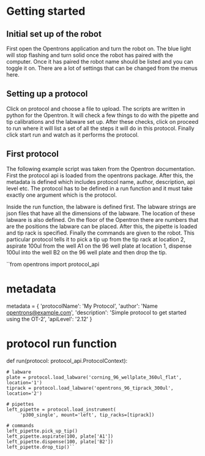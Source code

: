 # Getting started

## Initial set up of the robot

First open the Opentrons application and turn the robot on. The blue light will
stop flashing and turn solid once the robot has paired with the computer. Once
it has paired the robot name should be listed and you can toggle it on. There
are a lot of settings that can be changed from the menus here.

## Setting up a protocol

Click on protocol and choose a file to upload. The scripts are written in
python for the Opentron. It will check a few things to do with the pipette and
tip calibrations and the labware set up. After these checks, click on proceed to
run where it will list a set of all the steps it will do in this protocol.
Finally click start run and watch as it performs the protocol.

## First protocol

The following example script was taken from the Opentron documentation. First
the protocol api is loaded from the opentrons package. After this, the metadata
is defined which includes protocol name, author, description, api level etc. The
protocol has to be defined in a run function and it must take exactly one
argument which is the protocol.

Inside the run function, the labware is defined first. The labware strings are
json files that have all the dimensions of the labware. The location of these
labware is also defined. On the floor of the Opentron there are numbers that
are the positions the labware can be placed. After this, the pipette is loaded
and tip rack is specified. Finally the commands are given to the robot. This
particular protocol tells it to pick a tip up from the tip rack at location 2,
aspirate 100ul from the well A1 on the 96 well plate at location 1, dispense
100ul into the well B2 on the 96 well plate and then drop the tip. 

``from opentrons import protocol_api

# metadata
metadata = {
    'protocolName': 'My Protocol',
    'author': 'Name <opentrons@example.com>',
    'description': 'Simple protocol to get started using the OT-2',
    'apiLevel': '2.12'
}

# protocol run function
def run(protocol: protocol_api.ProtocolContext):

    # labware
    plate = protocol.load_labware('corning_96_wellplate_360ul_flat', location='1')
    tiprack = protocol.load_labware('opentrons_96_tiprack_300ul', location='2')

    # pipettes
    left_pipette = protocol.load_instrument(
         'p300_single', mount='left', tip_racks=[tiprack])

    # commands
    left_pipette.pick_up_tip()
    left_pipette.aspirate(100, plate['A1'])
    left_pipette.dispense(100, plate['B2'])
    left_pipette.drop_tip()``
